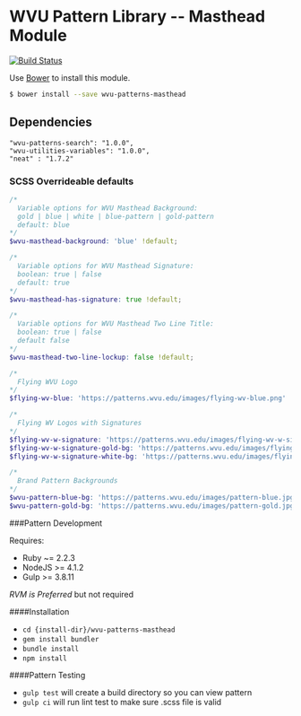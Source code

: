 # WVU Pattern Library -- Masthead Module

[![Build Status](https://travis-ci.org/wvu-patterns/wvu-patterns-masthead.svg?branch=master)](https://travis-ci.org/wvu-patterns/wvu-patterns-masthead)

Use [Bower](http://bower.io/) to install this module.

```bash
$ bower install --save wvu-patterns-masthead
```

## Dependencies

```
"wvu-patterns-search": "1.0.0",
"wvu-utilities-variables": "1.0.0",
"neat" : "1.7.2"
```

### SCSS Overrideable defaults

```scss
/*
  Variable options for WVU Masthead Background:
  gold | blue | white | blue-pattern | gold-pattern
  default: blue
*/
$wvu-masthead-background: 'blue' !default;

/*
  Variable options for WVU Masthead Signature:
  boolean: true | false
  default: true
*/
$wvu-masthead-has-signature: true !default;

/*
  Variable options for WVU Masthead Two Line Title:
  boolean: true | false
  default false
*/
$wvu-masthead-two-line-lockup: false !default;

/*
  Flying WVU Logo
*/
$flying-wv-blue: 'https://patterns.wvu.edu/images/flying-wv-blue.png' !default;

/*
  Flying WV Logos with Signatures
*/
$flying-wv-w-signature: 'https://patterns.wvu.edu/images/flying-wv-w-signature.png' !default;
$flying-wv-w-signature-gold-bg: 'https://patterns.wvu.edu/images/flying-wv-w-signature-gold-bg.png' !default;
$flying-wv-w-signature-white-bg: 'https://patterns.wvu.edu/images/flying-wv-w-signature-white-bg.png' !default;

/*
  Brand Pattern Backgrounds
*/
$wvu-pattern-blue-bg: 'https://patterns.wvu.edu/images/pattern-blue.jpg' !default;
$wvu-pattern-gold-bg: 'https://patterns.wvu.edu/images/pattern-gold.jpg' !default;

```

###Pattern Development

Requires:

* Ruby ~= 2.2.3
* NodeJS >= 4.1.2
* Gulp >= 3.8.11

*RVM is Preferred* but not required

####Installation

* `cd {install-dir}/wvu-patterns-masthead`
* `gem install bundler`
* `bundle install`
* `npm install`

####Pattern Testing

* `gulp test` will create a build directory so you can view pattern
* `gulp ci` will run lint test to make sure .scss file is valid
